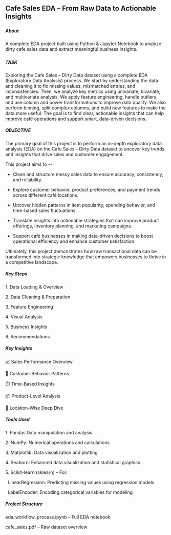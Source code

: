## **Cafe Sales EDA – From Raw Data to Actionable Insights**

##### 

##### **About**



A complete EDA project built using Python \& Jupyter Notebook to analyze dirty cafe sales data and extract meaningful business insights.

##### 

##### **TASK**



Exploring the Cafe Sales – Dirty Data dataset using a complete EDA (Exploratory Data Analysis) process. We start by understanding the data and cleaning it to fix missing values, mismatched entries, and inconsistencies. Then, we analyze key metrics using univariate, bivariate, and multivariate analysis. We apply feature engineering, handle outliers, and use column and power transformations to improve data quality. We also perform binning, split complex columns, and build new features to make the data more useful. The goal is to find clear, actionable insights that can help improve café operations and support smart, data-driven decisions.



##### **OBJECTIVE** 



The primary goal of this project is to perform an in-depth exploratory data analysis (EDA) on the Cafe Sales – Dirty Data dataset to uncover key trends and insights that drive sales and customer engagement.



This project aims to --



* Clean and structure messy sales data to ensure accuracy, consistency, and reliability.



* Explore customer behavior, product preferences, and payment trends across different café locations.



* Uncover hidden patterns in item popularity, spending behavior, and time-based sales fluctuations.



* Translate insights into actionable strategies that can improve product offerings, inventory planning, and marketing campaigns.



* Support café businesses in making data-driven decisions to boost operational efficiency and enhance customer satisfaction.



Ultimately, this project demonstrates how raw transactional data can be transformed into strategic knowledge that empowers businesses to thrive in a competitive landscape.



##### **Key Steps**



1\. Data Loading \& Overview

2\. Data Cleaning \& Preparation

3\. Feature Engineering

4\. Visual Analysis

5\. Business Insights 

6\. Recommendations



##### **Key Insights**



**📈** Sales Performance Overview

👥 Customer Behavior Patterns

⏱️ Time-Based Insights

📦 Product-Level Analysis

📍 Location-Wise Deep Dive



##### **Tools Used**



1\. Pandas Data manipulation and analysis

2\. NumPy: Numerical operations and calculations

3\. Matplotlib: Data visualization and plotting

4\. Seaborn: Enhanced data visualization and statistical graphics

5\. Scikit-learn (sklearn) – For:

&nbsp;	LinearRegression: Predicting missing values using regression models

&nbsp;	LabelEncoder: Encoding categorical variables for modeling



##### **Project Structure**



eda\_workflow\_process.ipynb – Full EDA notebook

cafe\_sales.pdf – Raw dataset overview




